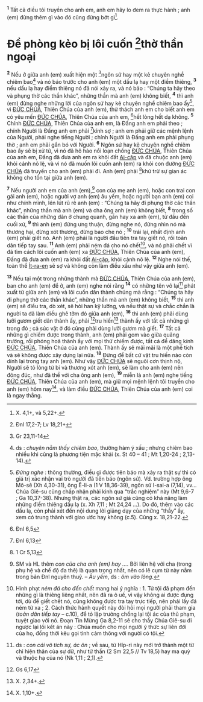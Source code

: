 <sup><b>1</b></sup> Tất cả điều tôi truyền cho anh em, anh em hãy lo đem ra thực hành ; anh (em) đừng thêm gì vào đó cũng đừng bớt gì[^1].


# Đề phòng kẻo bị lôi cuốn [^1*]thờ thần ngoại
<sup><b>2</b></sup> Nếu ở giữa anh (em) xuất hiện một [^2*]ngôn sứ hay một kẻ chuyên nghề chiêm bao[^2] và nó báo trước cho anh (em) một dấu lạ hay một điềm thiêng, <sup><b>3</b></sup> nếu dấu lạ hay điềm thiêng nó đã nói xảy ra, và nó bảo : “Chúng ta hãy theo và phụng thờ các thần khác”, những thần mà anh (em) không biết, <sup><b>4</b></sup> thì anh (em) đừng nghe những lời của ngôn sứ hay kẻ chuyên nghề chiêm bao ấy[^3], vì [ĐỨC CHÚA](), Thiên Chúa của anh (em), thử thách anh em cho biết anh em có yêu mến [ĐỨC CHÚA](), Thiên Chúa của anh em, [^3*]hết lòng hết dạ không. <sup><b>5</b></sup> Chính [ĐỨC CHÚA](), Thiên Chúa của anh em, là Đấng anh em phải theo ; chính Người là Đấng anh em phải [^4*]kính sợ ; anh em phải giữ các mệnh lệnh của Người, phải nghe tiếng Người ; chính Người là Đấng anh em phải phụng thờ ; anh em phải gắn bó với Người. <sup><b>6</b></sup> Ngôn sứ hay kẻ chuyên nghề chiêm bao ấy sẽ bị xử tử, vì nó đã hô hào nổi loạn chống [ĐỨC CHÚA](), Thiên Chúa của anh em, Đấng đã đưa anh em ra khỏi đất [Ai-cập]() và đã chuộc anh (em) khỏi cảnh nô lệ, và vì nó đã muốn lôi cuốn anh (em) ra khỏi con đường [ĐỨC CHÚA]() đã truyền cho anh (em) phải đi. Anh (em) phải [^5*]khử trừ sự gian ác không cho tồn tại giữa anh (em).

<sup><b>7</b></sup> Nếu người anh em của anh (em),[^4] con của mẹ anh (em), hoặc con trai con gái anh (em), hoặc người vợ anh (em) âu yếm, hoặc người bạn anh (em) coi như chính mình, lén lút rủ rê anh (em) : “Chúng ta hãy đi phụng thờ các thần khác”, những thần mà anh (em) và cha ông anh (em) không biết, <sup><b>8</b></sup> trong số các thần của những dân ở chung quanh, gần hay xa anh (em), từ đầu đến cuối xứ, <sup><b>9</b></sup> thì anh (em) đừng ưng thuận, đừng nghe nó, đừng nhìn nó mà thương hại, đừng xót thương, đừng bao che nó ; <sup><b>10</b></sup> trái lại, nhất định anh (em) phải giết nó. Anh (em) phải là người đầu tiên tra tay giết nó, rồi toàn dân tiếp tay sau. <sup><b>11</b></sup> Anh (em) phải ném đá cho nó chết[^5], và nó phải chết vì đã tìm cách lôi cuốn anh (em) xa [ĐỨC CHÚA](), Thiên Chúa của anh (em), Đấng đã đưa anh (em) ra khỏi đất [Ai-cập](), khỏi cảnh nô lệ. <sup><b>12</b></sup> Nghe nói thế, toàn thể [Ít-ra-en]() sẽ sợ và không còn làm điều xấu như vậy giữa anh (em).

<sup><b>13</b></sup> Nếu tại một trong những thành mà [ĐỨC CHÚA](), Thiên Chúa của anh (em), ban cho anh (em) để ở, anh (em) nghe nói rằng <sup><b>14</b></sup> có những tên vô lại[^6] phát xuất từ giữa anh (em) và lôi cuốn dân thành chúng mà rằng : “Chúng ta hãy đi phụng thờ các thần khác”, những thần mà anh (em) không biết, <sup><b>15</b></sup> thì anh (em) sẽ điều tra, dò xét, sẽ hỏi han kỹ lưỡng, và nếu thật sự và chắc chắn là người ta đã làm điều ghê tởm đó giữa anh (em), <sup><b>16</b></sup> thì anh (em) phải dùng lưỡi gươm giết dân thành ấy, phải [^6*]tru hiến[^7] thành ấy với tất cả những gì trong đó ; cả súc vật ở đó cũng phải dùng lưỡi gươm mà giết. <sup><b>17</b></sup> Tất cả những gì chiếm được trong thành, anh (em) phải gom vào giữa quảng trường, rồi phóng hoả thành ấy với mọi thứ chiếm được, tất cả để dâng kính [ĐỨC CHÚA](), Thiên Chúa của anh (em). Thành ấy sẽ mãi mãi là một phế tích và sẽ không được xây dựng lại nữa. <sup><b>18</b></sup> Đừng để bất cứ vật tru hiến nào còn dính lại trong tay anh (em). Như vậy [ĐỨC CHÚA]() sẽ nguôi cơn thịnh nộ, Người sẽ tỏ lòng từ bi và thương xót anh (em), sẽ làm cho anh (em) nên đông đúc, như đã thề với cha ông anh (em), <sup><b>19</b></sup> miễn là anh (em) nghe tiếng [ĐỨC CHÚA](), Thiên Chúa của anh (em), mà giữ mọi mệnh lệnh tôi truyền cho anh (em) hôm nay[^8], và làm điều [ĐỨC CHÚA](), Thiên Chúa của anh (em) coi là ngay thẳng.

[^1]: X. 4,1+, và 5,22+.
[^2]: ds : *chuyên nằm thấy chiêm bao*, thường hàm ý xấu ; nhưng chiêm bao nhiều khi cũng là phương tiện mặc khải (x. St 40 – 41 ; Mt 1,20-24 ; 2,13-14).
[^3]: *Đừng nghe* : thông thường, điều gì được tiên báo mà xảy ra thật sự thì có giá trị xác nhận vai trò người đã tiên báo (ngôn sứ). Vd. trường hợp ông Mô-sê (Xh 4,30-31), ông Ê-li-a (1 V 18,36-39), ngôn sứ I-sai-a (7,14), vv... Chúa Giê-su cũng chấp nhận phải kinh qua “trắc nghiệm” này (Mt 9,6-7 ; Ga 10,37-38). Nhưng thật ra, các ngôn sứ giả cũng có khả năng làm những điềm thiêng dấu lạ (x. Xh 7,11 ; Mt 24,24 ...). Do đó, thêm vào các dấu lạ, còn phải xét đến nội dung lời giảng dạy của những “thầy” ấy, xem có trung thành với giao ước hay không (c.5). Cũng x. 18,21-22.
[^4]: SM và HL thêm *con của cha anh (em) hay ...*. Bởi liên hệ với cha (trong phụ hệ và chế độ đa thê) là quan trọng nhất, nên có lẽ cụm từ này nằm trong bản Đnl nguyên thuỷ. – *Âu yếm*, ds : *ôm vào lòng*.
[^5]: Hình phạt *ném đá cho đến chết* mang hai ý nghĩa : 1. Tử tội đã phạm đến những gì là thiêng liêng nhất, nên đã ra ô uế, vì vậy không ai được đụng tới, dù để giết chết nó, cũng không được tra tay trực tiếp, nên phải lấy đá ném từ xa ; 2. Cách thức hành quyết này đòi hỏi mọi người phải tham gia (*toàn dân tiếp tay* – c.10), để tỏ lập trường chống lại tội ác của thủ phạm, tuyệt giao với nó. Đoạn Tin Mừng Ga 8,2-11 sẽ cho thấy Chúa Giê-su đi ngược lại lối kết án này : Chúa muốn cho mọi người ý thức sự liên đới của họ, đồng thời kêu gọi tình cảm thông với người có tội.
[^6]: ds : *con cái vô tích sự, ác ôn* ; về sau, từ Híp-ri này mới trở thành một từ chỉ hiện thân của sự dữ, như tử thần (2 Sm 22,5 // Tv 18,5) hay ma quỷ và thuộc hạ của nó (Nk 1,11 ; 2,1).
[^7]: X. 2,34+.
[^8]: X. 1,10+.
[^1*]: Đnl 17,2-7; Lv 18,21+
[^2*]: Gr 23,11-14
[^3*]: Đnl 6,5
[^4*]: Đnl 6,13
[^5*]: 1 Cr 5,13
[^6*]: Gs 6,17